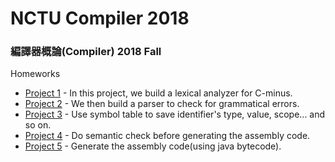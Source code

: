 # NCTU Compiler 2018

### 編譯器概論(Compiler) 2018 Fall

Homeworks
- [Project 1](https://github.com/scdsr/NCTU-CS-assignments/tree/master/Compiler_2018_Fall/Project1) - In this project, we build a lexical analyzer for C-minus.
- [Project 2](https://github.com/scdsr/NCTU-CS-assignments/tree/master/Compiler_2018_Fall/Project2) - We then build a parser to check for grammatical errors.
- [Project 3](https://github.com/scdsr/NCTU-CS-assignments/tree/master/Compiler_2018_Fall/Project3) - Use symbol table to save identifier's type, value, scope... and so on.
- [Project 4](https://github.com/scdsr/NCTU-CS-assignments/tree/master/Compiler_2018_Fall/Project4) - Do semantic check before generating the assembly code.
- [Project 5](https://github.com/scdsr/NCTU-CS-assignments/tree/master/Compiler_2018_Fall/Project5) - Generate the assembly code(using java bytecode).